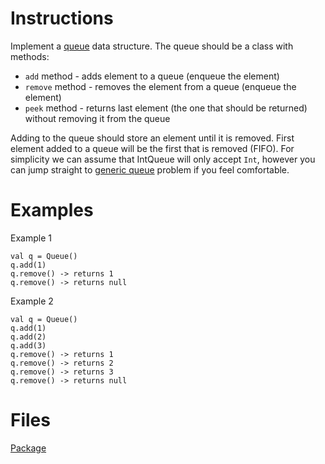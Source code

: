 # Instructions
Implement a [queue](https://en.wikipedia.org/wiki/Queue_(abstract_data_type)) data structure. The queue should be a class with methods:
* `add` method - adds element to a queue (enqueue the element)
* `remove` method - removes the element from a queue (enqueue the element)
* `peek` method - returns last element (the one that should be returned) without removing it from the queue

Adding to the queue should store an element until it is removed. First element added to a queue will be the first that is removed (FIFO).
For simplicity we can assume that IntQueue will only accept `Int`, however you can jump straight to
[generic queue](../genericqueue/GenericQueue.md) problem if you feel comfortable.


# Examples
Example 1
```
val q = Queue()
q.add(1)
q.remove() -> returns 1
q.remove() -> returns null
```

Example 2
```
val q = Queue()
q.add(1)
q.add(2)
q.add(3)
q.remove() -> returns 1
q.remove() -> returns 2
q.remove() -> returns 3
q.remove() -> returns null
```

# Files
[Package](.)
